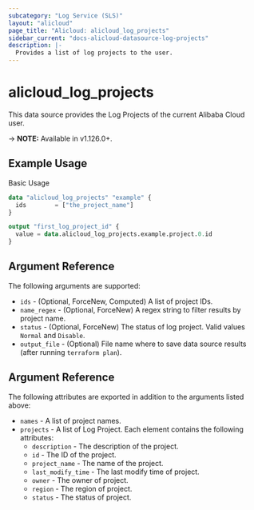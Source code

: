 ```yaml
---
subcategory: "Log Service (SLS)"
layout: "alicloud"
page_title: "Alicloud: alicloud_log_projects"
sidebar_current: "docs-alicloud-datasource-log-projects"
description: |-
  Provides a list of log projects to the user.
---
```


# alicloud\_log\_projects

This data source provides the Log Projects of the current Alibaba Cloud user.

-> **NOTE:** Available in v1.126.0+.

## Example Usage

Basic Usage

```terraform
data "alicloud_log_projects" "example" {
  ids        = ["the_project_name"]
}

output "first_log_project_id" {
  value = data.alicloud_log_projects.example.project.0.id
}
```

## Argument Reference

The following arguments are supported:

* `ids` - (Optional, ForceNew, Computed) A list of project IDs.
* `name_regex` - (Optional, ForceNew) A regex string to filter results by project name.
* `status` - (Optional, ForceNew) The status of log project. Valid values `Normal` and `Disable`.
* `output_file` - (Optional) File name where to save data source results (after running `terraform plan`).

## Argument Reference

The following attributes are exported in addition to the arguments listed above:

* `names` - A list of project names.
* `projects` - A list of Log Project. Each element contains the following attributes:
	* `description` - The description of the project.
	* `id` - The ID of the project.
	* `project_name` - The name of the project. 
	* `last_modify_time` - The last modify time of project.
	* `owner` - The owner of project.
	* `region` - The region of project.
	* `status` - The status of project.
